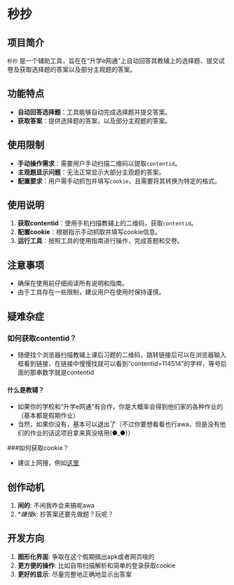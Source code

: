 # 秒抄

## 项目简介
`秒抄` 是一个辅助工具，旨在在“升学e网通”上自动回答其教辅上的选择题、提交试卷及获取选择题的答案以及部分主观题的答案。

## 功能特点
- **自动回答选择题**：工具能够自动完成选择题并提交答案。
- **获取答案**：提供选择题的答案，以及部分主观题的答案。

## 使用限制
- **手动操作需求**：需要用户手动扫描二维码以提取`contentid`。
- **主观题显示问题**：无法正常显示大部分主观题的答案。
- **配置要求**：用户需手动抓包并填写`cookie`，且需要将其转换为特定的格式。

## 使用说明
1. **获取contentid**：使用手机扫描教辅上的二维码，获取`contentid`。
2. **配置cookie**：根据指示手动抓取并填写cookie信息。
3. **运行工具**：按照工具的使用指南进行操作，完成答题和交卷。

## 注意事项
- 确保在使用前仔细阅读所有说明和指南。
- 由于工具存在一些限制，建议用户在使用时保持谨慎。

## 疑难杂症
### 如何获取contentid？
- 随便找个浏览器扫描教辅上课后习题的二维码，跳转链接后可以在浏览器输入框看到链接，在链接中慢慢找就可以看到“contentid=114514”的字样，等号后面的那串数字就是contentid

#### 什么是教辅？
- 如果你的学校和“升学e网通”有合作，你是大概率会得到他们家的各种作业的（基本都是假期作业）
- 当然，如果你没有，基本可以退出了（不过你要想看看也行awa，但是没有他们的作业的话这项目拿来真没啥用(●_●)）

###如何获取cookie？
- 建议上网搜，例如[这里](https://b23.tv/NkkuXTj)

## 创作动机
1. **闲的**: 不闲我咋会来搞呢awa
2. **嫌慢k*: 抄答案还要先做题？玩呢？

## 开发方向
1. **图形化界面**: 争取在这个假期搞出apk或者网页啥的
2. **更方便的操作**: 比如自带扫描解析和简单的登录获取cookie
3. **更好的显示**: 尽量完整地正确地显示出答案
